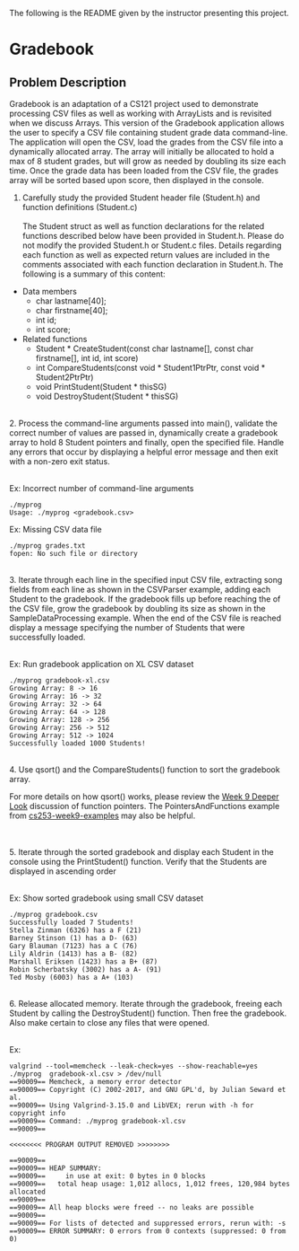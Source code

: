 The following is the README given by the instructor presenting this project.
# Gradebook
## Problem Description
Gradebook is an adaptation of a CS121 project used to demonstrate processing CSV files as well as working with ArrayLists and is revisited when we discuss Arrays.  This version of the Gradebook application allows the user to specify a CSV file containing student grade data command-line.  The application will open the CSV, load the grades from the CSV file into a dynamically allocated array. The array will initially be allocated to hold a max of 8 student grades, but will grow as needed by doubling its size each time. Once the grade data has been loaded from the CSV file, the grades array will be sorted based upon score, then displayed in the console. 
<br />
1. Carefully study the provided Student header file (Student.h) and function definitions (Student.c)
<br /><br />
The Student struct as well as function declarations for the related functions described below have been provided in Student.h. Please do not modify the provided Student.h or Student.c files. Details regarding each function as well as expected return values are included in the comments associated with each function declaration in Student.h. The following is a summary of this content:

- Data members
  - char lastname[40];
  - char firstname[40];
  - int id;
  - int score;
- Related functions
  - Student * CreateStudent(const char lastname[], const char firstname[], int id, int score)  
  - int CompareStudents(const void * Student1PtrPtr, const void * Student2PtrPtr) 
  - void PrintStudent(Student * thisSG)
  - void DestroyStudent(Student * thisSG)


<br />
2. Process the command-line arguments passed into main(), validate the correct number of values are passed in, dynamically create a gradebook array to hold 8 Student pointers and finally, open the specified file.  Handle any errors that occur by displaying a helpful error message and then exit with a non-zero exit status. 
<br /><br />

Ex: Incorrect number of command-line arguments
```
./myprog 
Usage: ./myprog <gradebook.csv>
```

Ex: Missing CSV data file
```
./myprog grades.txt
fopen: No such file or directory
```

<br />
3. Iterate through each line in the specified input CSV file, extracting song fields from each line as shown in the CSVParser example, adding each Student to the gradebook. If the gradebook fills up before reaching the of the CSV file, grow the gradebook by doubling its size as shown in the SampleDataProcessing example. When the end of the CSV file is reached display a message specifying the number of Students that were successfully loaded.
<br /><br />

Ex: Run gradebook application on XL CSV dataset
```
./myprog gradebook-xl.csv 
Growing Array: 8 -> 16
Growing Array: 16 -> 32
Growing Array: 32 -> 64
Growing Array: 64 -> 128
Growing Array: 128 -> 256
Growing Array: 256 -> 512
Growing Array: 512 -> 1024
Successfully loaded 1000 Students!
```
<br />
4. Use qsort() and the CompareStudents() function to sort the gradebook array.  

For more details on how qsort() works, please review the [Week 9 Deeper Look](https://www.youtube.com/playlist?list=PLvnIObHoMl8dxXVqbIki-altY22BE2vTU) discussion of function pointers. The PointersAndFunctions example from [cs253-week9-examples](https://github.com/lhindman/cs253-week9-examples) may also be helpful.
<br /><br />


<br />
5. Iterate through the sorted gradebook and display each Student in the console using the PrintStudent() function. Verify that the Students are displayed in ascending order
<br /><br />

Ex: Show sorted gradebook using small CSV dataset
```
./myprog gradebook.csv
Successfully loaded 7 Students!
Stella Zinman (6326) has a F (21)
Barney Stinson (1) has a D- (63)
Gary Blauman (7123) has a C (76)
Lily Aldrin (1413) has a B- (82)
Marshall Eriksen (1423) has a B+ (87)
Robin Scherbatsky (3002) has a A- (91)
Ted Mosby (6003) has a A+ (103)
```

<br />
6. Release allocated memory. Iterate through the gradebook, freeing each Student by calling the DestroyStudent() function. Then free the gradebook.  Also make certain to close any files that were opened.
<br /><br />


Ex:
```
valgrind --tool=memcheck --leak-check=yes --show-reachable=yes ./myprog  gradebook-xl.csv > /dev/null
==90009== Memcheck, a memory error detector
==90009== Copyright (C) 2002-2017, and GNU GPL'd, by Julian Seward et al.
==90009== Using Valgrind-3.15.0 and LibVEX; rerun with -h for copyright info
==90009== Command: ./myprog gradebook-xl.csv
==90009== 

<<<<<<<< PROGRAM OUTPUT REMOVED >>>>>>>>

==90009== 
==90009== HEAP SUMMARY:
==90009==     in use at exit: 0 bytes in 0 blocks
==90009==   total heap usage: 1,012 allocs, 1,012 frees, 120,984 bytes allocated
==90009== 
==90009== All heap blocks were freed -- no leaks are possible
==90009== 
==90009== For lists of detected and suppressed errors, rerun with: -s
==90009== ERROR SUMMARY: 0 errors from 0 contexts (suppressed: 0 from 0)
```

